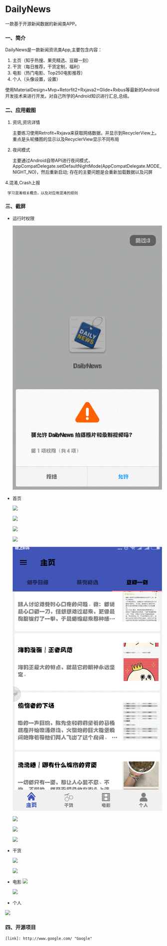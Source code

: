 # DailyNews
一款基于开源新闻数据的新闻类APP。  

### 一、简介
DailyNews是一款新闻资讯类App,主要包含内容：
  
1. 主页（知乎热搜、果壳精选、豆瓣一刻）
2. 干货（每日推荐，干货定制，福利）
3. 电影（热门电影、Top250电影推荐）
4. 个人（头像设置，设置）

使用MaterialDesign+Mvp+Retorfit2+Rxjava2+Glide+Rxbus等最新的Android开发技术来进行开发。对自己所学的Android知识进行汇总,总结。

### 二、应用截图
1. 资讯,资讯详情
	
	主要练习使用Retrofit+Rxjava来获取网络数据，并显示到RecyclerView上。  
		重点是头轮播图的显示以及RecyclerView显示不同布局

2. 夜间模式  

	主要通过Android自带API进行夜间模式，
		AppCompatDelegate.setDefaultNightMode(AppCompatDelegate.MODE_NIGHT_NO)，然后重新启动;
		存在的主要问题是会重新加载数据以及闪屏

4.混淆,Crash上报

     学习混淆相关概念，以及对应用混淆的规则

### 三、截屏
 * 运行时权限

	![](screenshot/splash1.gif) 
 
 * 首页
 
    ![](screenshot/home1.gif) 
     
    ![](screenshot/home2.gif)  
    
    ![](screenshot/home3.gif) 
     
    ![](screenshot/home4.gif) 
     
    ![](screenshot/home5.gif)  
    
    ![](screenshot/home6.gif)  
    
    ![](screenshot/home7.gif)  
    
    ![](screenshot/home8.gif)  
    
    
 * 干货
 
   ![](screenshot/gankio1.gif) 
   
   ![](screenshot/gankio2.gif) 
   
 * 电影
   ![](screenshot/movie1.gif) 
    
   ![](screenshot/movie2.gif) 
   
 * 个人
 
  ![](screenshot/personal1.gif) 
 
  

### 四、开源项目
    
    [link]: http://www.google.com/ "Google"


